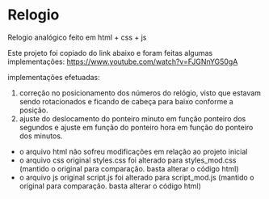 # Relogio
Relogio analógico feito em html + css + js

Este projeto foi copiado do link abaixo e foram feitas algumas implementações:
https://www.youtube.com/watch?v=FJGNnYG50gA

implementações efetuadas:
1) correção no posicionamento dos números do relógio, visto que estavam sendo rotacionados e ficando de cabeça para baixo conforme a posição.
2) ajuste do deslocamento do ponteiro minuto em função ponteiro dos segundos e ajuste em função do ponteiro hora em função do ponteiro dos minutos.

* o arquivo html não sofreu modificações em relação ao projeto inicial
* o arquivo css original styles.css foi alterado para styles_mod.css (mantido o original para comparação. basta alterar o código html)
* o arquivo js original script.js foi alterado para script_mod.js (mantido o original para comparação. basta alterar o código html)
